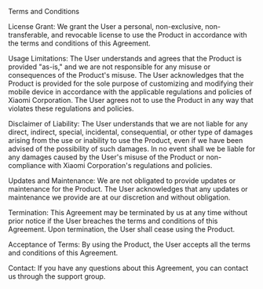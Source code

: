 Terms and Conditions

License Grant: We grant the User a personal, non-exclusive, non-transferable, and revocable license to use the Product in accordance with the terms and conditions of this Agreement.

Usage Limitations: The User understands and agrees that the Product is provided "as-is," and we are not responsible for any misuse or consequences of the Product's misuse. The User acknowledges that the Product is provided for the sole purpose of customizing and modifying their mobile device in accordance with the applicable regulations and policies of Xiaomi Corporation. The User agrees not to use the Product in any way that violates these regulations and policies.

Disclaimer of Liability: The User understands that we are not liable for any direct, indirect, special, incidental, consequential, or other type of damages arising from the use or inability to use the Product, even if we have been advised of the possibility of such damages. In no event shall we be liable for any damages caused by the User's misuse of the Product or non-compliance with Xiaomi Corporation's regulations and policies.

Updates and Maintenance: We are not obligated to provide updates or maintenance for the Product. The User acknowledges that any updates or maintenance we provide are at our discretion and without obligation.

Termination: This Agreement may be terminated by us at any time without prior notice if the User breaches the terms and conditions of this Agreement. Upon termination, the User shall cease using the Product.

Acceptance of Terms: By using the Product, the User accepts all the terms and conditions of this Agreement.

Contact: If you have any questions about this Agreement, you can contact us through the support group.
